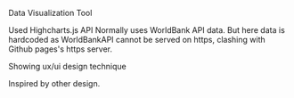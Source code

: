 Data Visualization Tool

Used Highcharts.js API 
Normally uses WorldBank API data. But here data is hardcoded as WorldBankAPI cannot be served on https, clashing with Github pages's https server. 

Showing ux/ui design technique

Inspired by other design. 
